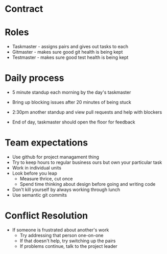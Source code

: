 # Contract

# Roles
- Taskmaster - assigns pairs and gives out tasks to each
- Gitmaster - makes sure good git health is being kept
- Testmaster - makes sure good test health is being kept

# Daily process
- 5 minute standup each morning by the day's taskmaster
- Bring up blocking issues after 20 minutes of being stuck

- 2:30pm another standup and view pull requests and help with blockers
- End of day, taskmaster should open the floor for feedback

# Team expectations
- Use github for project managament thing
- Try to keep hours to regular business ours but own your particular task
- Work in individual units
- Look before you leap
   - Measure thrice, cut once
   - Spend time thinking about design before going and writing code
- Don't kill yourself by always working through lunch
- Use semantic git commits

# Conflict Resolution
- If someone is frustrated about another's work
    - Try addressing that person one-on-one
    - If that doesn't help, try switching up the pairs
    - If problems continue, talk to the project leader







